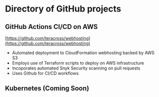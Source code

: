 # Directory of GitHub projects

## GitHub Actions CI/CD on AWS 
[https://github.com/teracross/webhosting](https://github.com/teracross/webhosting)
- Automated deployment to CloudFormation webhosting backed by AWS S3
- Employs use of Terraform scripts to deploy on AWS infrastructure
- Incoporates automated Snyk Security scanning on pull requests
- Uses Github for CI/CD workflows

## Kubernetes (Coming Soon)
